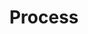 ---
rank: 3
title: "Process"
type: "poster"
poster-desktop: "process/process-desktop.jpg"
poster-tablet: "process/process-tablet.jpg"
poster-mobile: "process/process-mobile.jpg"
---